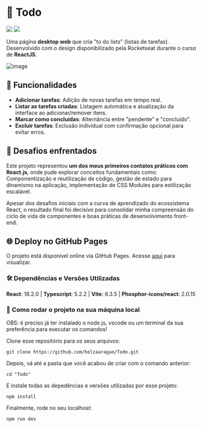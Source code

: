 # 🚀 Todo

<div>
  <img src="https://img.shields.io/badge/React-20232A?style=for-the-badge&logo=react&logoColor=61DAFB"/>
  <img src="https://img.shields.io/badge/TypeScript-007ACC?style=for-the-badge&logo=typescript&logoColor=white"/>
</div>

Uma página **desktop web** que cria "to do lists" (listas de tarefas). Desenvolvido com o design disponibilizado pela Rocketseat durante o curso de **ReactJS**.

![image](https://github.com/helzaaragao/Todo/assets/81937842/920fcd9a-0209-4969-9acc-37962a7a615d)

## 🚀 Funcionalidades

- **Adicionar tarefas**: Adição de novas tarefas em tempo real.
- **Listar as tarefas criadas**: Listagem automática e atualização da interface ao adicionar/remover itens.
- **Marcar como concluídas**: Alternância entre "pendente" e "concluído".
- **Excluir tarefas**: Exclusão individual com confirmação opcional para evitar erros.

## 📌 Desafios enfrentados 

Este projeto representou **um dos meus primeiros contatos práticos com React.js**, onde pude explorar conceitos fundamentais como: Componentização e reutilização de código, gestão de estado para dinamismo na aplicação, implementação de CSS Modules para estilização escalável.

Apesar dos desafios iniciais com a curva de aprendizado do ecossistema React, o resultado final foi decisivo para consolidar minha compreensão do ciclo de vida de componentes e boas práticas de desenvolvimento front-end.

## 🌐 Deploy no GitHub Pages

O projeto está disponível online via GitHub Pages. Acesse <a href="https://helzaaragao.github.io/Todo/">aqui</a> para visualizar.

### 🛠️ Dependências e Versões Utilizadas

**React**: 18.2.0 | **Typescript**: 5.2.2 | **Vite**: 6.3.5 | **Phosphor-icons/react**: 2.0.15

### 📂 Como rodar o projeto na sua máquina local

OBS: é preciso já ter instalado o node.js, vscode ou um terminal da sua preferência para executar os comandos!

Clone esse repositório para os seus arquivos:
```
git clone https://github.com/helzaaragao/Todo.git
```

Depois, vá até a pasta que você acabou de criar com o comando anterior:

```
cd "Todo"
```
E instale todas as depedências e versões utilizadas por esse projeto:

```
npm install
```
Finalmente, rode no seu localhost:
```
npm run dev
```

